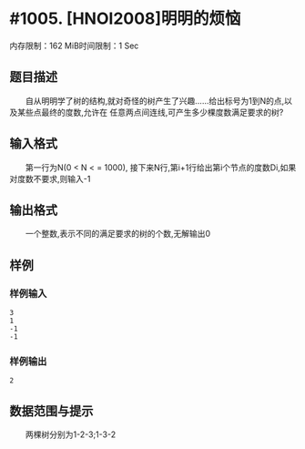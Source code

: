 # #1005. [HNOI2008]明明的烦恼

内存限制：162 MiB时间限制：1 Sec

## 题目描述

　　自从明明学了树的结构,就对奇怪的树产生了兴趣......给出标号为1到N的点,以及某些点最终的度数,允许在
任意两点间连线,可产生多少棵度数满足要求的树?

## 输入格式

　　第一行为N(0 < N < = 1000),
接下来N行,第i+1行给出第i个节点的度数Di,如果对度数不要求,则输入-1

## 输出格式

　　一个整数,表示不同的满足要求的树的个数,无解输出0

## 样例

### 样例输入

    
    3
    1
    -1
    -1
    

### 样例输出

    
    2
    

## 数据范围与提示

　　两棵树分别为1-2-3;1-3-2
